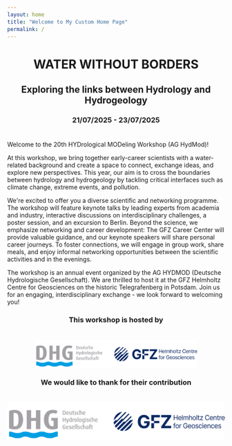 ```yaml
---
layout: home
title: "Welcome to My Custom Home Page"
permalink: /
---
```


<h1 style="text-align: center;">WATER WITHOUT BORDERS</h1>

<h2 style="text-align: center;">Exploring the links between Hydrology and Hydrogeology</h2>

<h3 style="text-align: center; margin-bottom: 1cm;">21/07/2025 - 23/07/2025</h3>

Welcome to the 20th HYDrological MODeling Workshop (AG HydMod)! 

At this workshop, we bring together early-career scientists with a water-related background and create a space to connect, exchange ideas, and explore new perspectives. This year, our aim is to cross the boundaries between hydrology and hydrogeology by tackling critical interfaces such as climate change, extreme events, and pollution.

We're excited to offer you a diverse scientific and networking programme. The workshop will feature keynote talks by leading experts from academia and industry, interactive discussions on interdisciplinary challenges, a poster session, and an excursion to Berlin. Beyond the science, we emphasize networking and career development: The GFZ Career Center will provide valuable guidance, and our keynote speakers will share personal career journeys. To foster connections, we will engage in group work, share meals, and enjoy informal networking opportunities between the scientific activities and in the evenings.

The workshop is an annual event organized by the AG HYDMOD (Deutsche Hydrologische Gesellschaft). We are thrilled to host it at the GFZ Helmholtz Centre for Geosciences on the historic Telegrafenberg in Potsdam. Join us for an engaging, interdisciplinary exchange - we look forward to welcoming you!

<div style="text-align: center; background: none; padding: 0; margin: 0;">
  <h3 style="margin-bottom: 10px; margin-bottom: 1cm;">This workshop is hosted by</h3>
  <img src="Hosts_Logos.png" alt="DGH and GFZ Logo" style="width: auto; height: 1.7cm; display: inline-block; background: none;">
  
  <h3 style="margin-top: 20px; margin-bottom: 10px; margin-bottom: 1cm;">We would like to thank for their contribution</h3>
  <img src="Hosts_Logos.png" alt="GCI, TAW, GEOx Logos" style="width: auto; height: 2.3cm; display: inline-block; background: none;">
</div>

